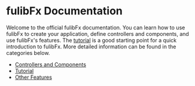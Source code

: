 # fulibFx Documentation

Welcome to the official fulibFx documentation.
You can learn how to use fulibFx to create your application, define controllers and components, and use fulibFx's features.
The [tutorial](tutorial/README.md) is a good starting point for a quick introduction to fulibFx.
More detailed information can be found in the categories below.

- [Controllers and Components](controller/README.md)
- [Tutorial](tutorial/README.md)
- [Other Features](features/README.md)